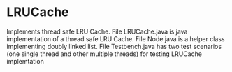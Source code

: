 # LRUCache
Implements thread safe LRU Cache. File LRUCache.java is java implementation of a thread safe LRU Cache. File Node.java is a helper class implementing doubly linked list. File Testbench.java has two test scenarios (one single thread and other multiple threads) for testing LRUCache implemtation
